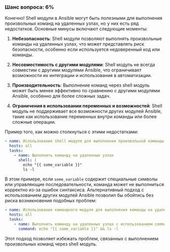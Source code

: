 ### Шанс вопроса: 6%

Конечно! Shell модули в Ansible могут быть полезными для выполнения произвольных команд на удаленных узлах, но у них есть ряд недостатков. Основные минусы включают следующие моменты:

1. **Небезопасность**: Shell модули позволяют выполнять произвольные команды на удаленных узлах, что может представлять риск безопасности, особенно если используется недоверенный код или команды.

2. **Несовместимость с другими модулями**: Shell модуль не всегда совместим с другими модулями Ansible, что ограничивает возможности их интеграции и использования в автоматизации.

3. **Производительность**: Выполнение команд через shell модуль может быть менее эффективно по сравнению с другими модулями Ansible, особенно для более сложных задач.

4. **Ограничения в использовании переменных и возможностей**: Shell модуль не поддерживает все возможности других модулей Ansible, такие как использование переменных внутри команды или более сложные операции.

Пример того, как можно столкнуться с этими недостатками:

```yaml
- name: Использование shell модуля для выполнения произвольной команды
  hosts: all
  tasks:
    - name: Выполнить команду на удаленных узлах
      shell: |
        echo "{{ some_variable }}"
        ls -l
```

В этом примере, если `some_variable` содержит специальные символы или управляющие последовательности, команда может не выполниться корректно из-за ошибок синтаксиса. Альтернативный подход с использованием других модулей Ansible позволил бы обойтись без риска возникновения подобных проблем:

```yaml
- name: Использование командного модуля для выполнения команды на удаленных узлах
  hosts: all
  tasks:
    - name: Выполнить команду на удаленных узлах с использованием command модуля
      command: echo "{{ some_variable }}" && ls -l
```

Этот подход позволяет избежать проблем, связанных с выполнением произвольных команд через shell модуль.